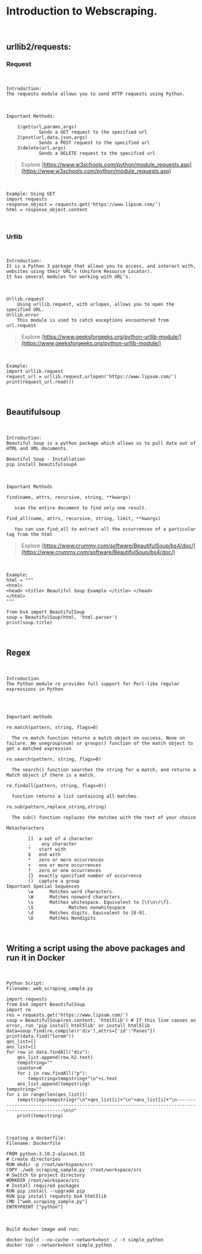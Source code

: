 # Introduction to Webscraping.
<br />

## urllib2/requests:
   
### Request
<br />

```
Introduction: 
The requests module allows you to send HTTP requests using Python.
```
<br />

```
Important Methods:

    1)get(url,params,args)
            Sends a GET request to the specified url
    2)post(url,data,json,args)
            Sends a POST request to the specified url
    3)delete(url,args)
            Sends a DELETE request to the specified url
```    
> Explore [https://www.w3schools.com/python/module_requests.asp](https://www.w3schools.com/python/module_requests.asp)

<br />
     
```          
Example: Using GET
import requests
response_object = requests.get('https://www.lipsum.com/')
html = response_object.content
```      
<br />

### Urllib
<br />

```
Introduction:
It is a Python 3 package that allows you to access, and interact with, websites using their URL’s (Uniform Resource Locator).
It has several modules for working with URL’s.
```
<br />

```
Urllib.request
    Using urllib.request, with urlopen, allows you to open the specified URL.
Urllib.error
    This module is used to catch exceptions encountered from url.request
```
> Explore [https://www.geeksforgeeks.org/python-urllib-module/](https://www.geeksforgeeks.org/python-urllib-module/)

<br />

```
Example: 
import urllib.request
request_url = urllib.request.urlopen('https://www.lipsum.com/')
print(request_url.read())

```
<br />

## Beautifulsoup
<br />

```
Introduction:   
Beautiful Soup is a python package which allows us to pull data out of HTML and XML documents.

Beautiful Soup - Installation
pip install beautifulsoup4
```
<br />

```
Important Methods
                
find(name, attrs, recursive, string, **kwargs)

   scan the entire document to find only one result.

find_all(name, attrs, recursive, string, limit, **kwargs)

   You can use find_all to extract all the occurrences of a particular tag from the html

```
> Explore [https://www.crummy.com/software/BeautifulSoup/bs4/doc/](https://www.crummy.com/software/BeautifulSoup/bs4/doc/)

<br />

```
Example:
html = """
<html>
<head> <title> Beautiful Soup Example </title> </head>
</html>
"""

from bs4 import BeautifulSoup
soup = BeautifulSoup(html, 'html.parser')
print(soup.title)
```
<br />

## Regex
<br />

```
Introduction
The Python module re provides full support for Perl-like regular expressions in Python
```
<br />

```
   
Important methods

re.match(pattern, string, flags=0)

  The re.match function returns a match object on success, None on failure. We usegroup(num) or groups() function of the match object to get a matched expression

re.search(pattern, string, flags=0)

  The search() function searches the string for a match, and returns a Match object if there is a match.

re.findall(pattern, string, flags=0))

  function returns a list containing all matches.

re.sub(pattern,replace_string,string)

  The sub() function replaces the matches with the text of your choice

Metacharacters

        []	a set of a character
        .	 any character
        ^	start with
        $ 	end with
        * 	zero or more occurrences
        +	one or more occurrences
        ?	zero or one occurrences
        {}	exactly specified number of occurrence
        () 	capture a group
Important Special Sequences
        \w		Matches word characters.
        \W		Matches nonword characters.
        \s		Matches whitespace. Equivalent to [\t\n\r\f].
        \S	           Matches nonwhitespace	
        \d		Matches digits. Equivalent to [0-9].
        \D		Matches Nondigits
```
<br />

## Writing a script using the above packages and run it in Docker
<br />

```
Python Script: 
Filename: web_scraping_sample.py

import requests
from bs4 import BeautifulSoup
import re
res = requests.get('https://www.lipsum.com/')
soup = BeautifulSoup(res.content, 'html5lib') # If this line causes an error, run 'pip install html5lib' or install html5lib
data=soup.find(re.compile(r'div'),attrs={'id':"Panes"})
print(data.find("lorem"))
qes_list=[]
ans_list=[]
for row in data.findAll("div"):
    qes_list.append(row.h2.text)
    tempstring=""
    counter=0
    for i in row.findAll("p"):
        tempstring=tempstring+"\n"+i.text
    ans_list.append(tempstring)
tempstring=""
for i in range(len(qes_list)):
    tempstring=tempstring+"\n"+qes_list[i]+"\n"+ans_list[i]+"\n--------------------------------------------------------------------------------------------------\n\n"
    print(tempstring)
```
<br />

```
Creating a dockerfile:
Filename: Dockerfile
		
FROM python:3.10.2-alpine3.15
# Create directories  
RUN mkdir -p /root/workspace/src
COPY ./web_scraping_sample.py  /root/workspace/src
# Switch to project directory
WORKDIR /root/workspace/src
# Install required packages
RUN pip install --upgrade pip
RUN pip install requests bs4 html5lib
CMD ["web_scraping_sample.py"]
ENTRYPOINT ["python"]
```
<br />

```
Build docker image and run:

docker build --no-cache --network=host ./ -t simple_python
docker run --network=host simple_python
```